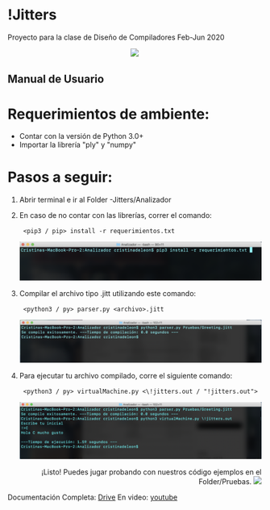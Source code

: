 # !Jitters
Proyecto para la clase de Diseño de Compiladores Feb-Jun 2020

<p align="center">
  <img  src="https://www.imore.com/sites/imore.com/files/styles/large/public/field/image/2020/04/jitters-pic.png?itok=2jRJA0Ni">
</p>

## Manual de Usuario

##

# Requerimientos de ambiente:

- Contar con la versión de Python 3.0+
- Importar la librería &quot;ply&quot; y &quot;numpy&quot;

# Pasos a seguir:

1. Abrir terminal e ir al Folder -Jitters/Analizador

2. En caso de no contar con las librerías, correr el comando:

		<pip3 / pip> install -r requerimientos.txt

	![](Images/1.png)

3. Compilar el archivo tipo .jitt utilizando este comando:

		<python3 / py> parser.py <archivo>.jitt

	![](Images/2.png)

4. Para ejecutar tu archivo compilado, corre el siguiente comando:

		<python3 / py> virtualMachine.py <\!jitters.out / "!jitters.out">

	![](Images/3.png)

<p align="right">
   ¡Listo! Puedes jugar probando con nuestros código ejemplos en el Folder/Pruebas.
   <img  src="https://dodo.ac/np/images/thumb/e/ed/Jitters_PC_icon.png/124px-Jitters_PC_icon.png">

   Documentación Completa: [Drive](https://docs.google.com/document/d/1v2ModO1dG24Syhx_a1rV4Rqa2omqmPQKaMKok7VqvF0/edit?usp=sharing)
En video: [youtube](https://youtu.be/YTXOgUCIDys)

</p>
